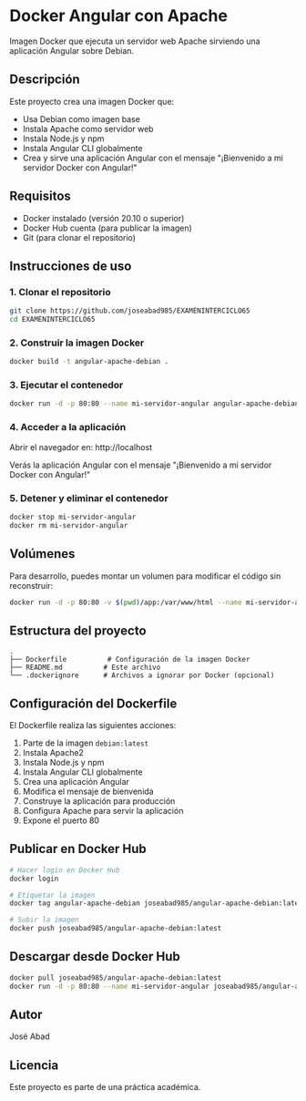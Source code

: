 # Docker Angular con Apache

Imagen Docker que ejecuta un servidor web Apache sirviendo una aplicación Angular sobre Debian.

## Descripción

Este proyecto crea una imagen Docker que:
- Usa Debian como imagen base
- Instala Apache como servidor web
- Instala Node.js y npm
- Instala Angular CLI globalmente
- Crea y sirve una aplicación Angular con el mensaje "¡Bienvenido a mi servidor Docker con Angular!"

## Requisitos

- Docker instalado (versión 20.10 o superior)
- Docker Hub cuenta (para publicar la imagen)
- Git (para clonar el repositorio)

## Instrucciones de uso

### 1. Clonar el repositorio

```bash
git clone https://github.com/joseabad985/EXAMÉNINTERCICLO65
cd EXAMÉNINTERCICLO65
```

### 2. Construir la imagen Docker

```bash
docker build -t angular-apache-debian .
```

### 3. Ejecutar el contenedor

```bash
docker run -d -p 80:80 --name mi-servidor-angular angular-apache-debian
```

### 4. Acceder a la aplicación

Abrir el navegador en: http://localhost

Verás la aplicación Angular con el mensaje "¡Bienvenido a mi servidor Docker con Angular!"

### 5. Detener y eliminar el contenedor

```bash
docker stop mi-servidor-angular
docker rm mi-servidor-angular
```

## Volúmenes

Para desarrollo, puedes montar un volumen para modificar el código sin reconstruir:

```bash
docker run -d -p 80:80 -v $(pwd)/app:/var/www/html --name mi-servidor-angular angular-apache-debian
```

## Estructura del proyecto

```
.
├── Dockerfile          # Configuración de la imagen Docker
├── README.md          # Este archivo
└── .dockerignore      # Archivos a ignorar por Docker (opcional)
```

## Configuración del Dockerfile

El Dockerfile realiza las siguientes acciones:

1. Parte de la imagen `debian:latest`
2. Instala Apache2
3. Instala Node.js y npm
4. Instala Angular CLI globalmente
5. Crea una aplicación Angular
6. Modifica el mensaje de bienvenida
7. Construye la aplicación para producción
8. Configura Apache para servir la aplicación
9. Expone el puerto 80

## Publicar en Docker Hub

```bash
# Hacer login en Docker Hub
docker login

# Etiquetar la imagen
docker tag angular-apache-debian joseabad985/angular-apache-debian:latest

# Subir la imagen
docker push joseabad985/angular-apache-debian:latest
```

## Descargar desde Docker Hub

```bash
docker pull joseabad985/angular-apache-debian:latest
docker run -d -p 80:80 --name mi-servidor-angular joseabad985/angular-apache-debian:latest
```

## Autor

José Abad

## Licencia

Este proyecto es parte de una práctica académica.